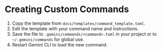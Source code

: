 
# Creating Custom Commands

1. Copy the template from `docs/templates/command_template.toml`.
2. Edit the template with your command name and instructions.
3. Save the file to `.gemini/commands/<command>.toml` in your project or to `~/.gemini/commands` for global use.
4. Restart Gemini CLI to load the new command.
